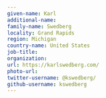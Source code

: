 ```yaml
---
given-name: Karl	
additional-name: 
family-name: Swedberg
locality: Grand Rapids
region: Michigan
country-name: United States
job-title:
organization: 
url: https://karlswedberg.com/
photo-url: 
twitter-username: @kswedberg/
github-username: kswedberg
---
```


